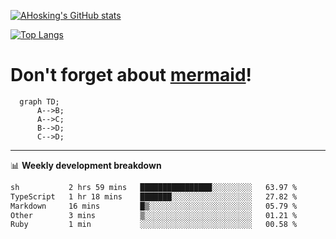 [![AHosking's GitHub stats](https://github-readme-stats.vercel.app/api?username=ahosking&count_private=true&show_icons=true&theme=onedark&hide_rank=true&include_all_commits=true)](https://github.com/ahosking)

[![Top Langs](https://github-readme-stats.vercel.app/api/top-langs/?username=ahosking&layout=compact&theme=onedark)](https://github.com/ahosking)


# Don't forget about [mermaid](https://github.blog/2022-02-14-include-diagrams-markdown-files-mermaid/)!

```mermaid
  graph TD;
      A-->B;
      A-->C;
      B-->D;
      C-->D;
```
-------

📊 **Weekly development breakdown**

<!--START_SECTION:waka-->

```txt
sh           2 hrs 59 mins   ████████████████░░░░░░░░░   63.97 %
TypeScript   1 hr 18 mins    ███████░░░░░░░░░░░░░░░░░░   27.82 %
Markdown     16 mins         █▒░░░░░░░░░░░░░░░░░░░░░░░   05.79 %
Other        3 mins          ▒░░░░░░░░░░░░░░░░░░░░░░░░   01.21 %
Ruby         1 min           ░░░░░░░░░░░░░░░░░░░░░░░░░   00.58 %
```

<!--END_SECTION:waka-->
